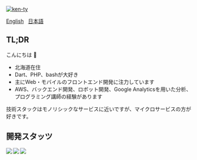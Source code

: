 <p align="left">
  <a href="https://github.com/ken-ty/ken-ty/">
    <img src="https://komarev.com/ghpvc/?username=ken-ty" alt="ken-ty" />
  </a>
</p>

<a href="./README.md">English</a>
&nbsp;
<a href="./README.ja.md">日本語</a>

## TL;DR

こんにちは 🍣

- 北海道在住
- Dart、PHP、bashが大好き
- 主にWeb・モバイルのフロントエンド開発に注力しています
- AWS、バックエンド開発、ロボット開発、Google Analyticsを用いた分析、プログラミング講師の経験があります

技術スタックはモノリシックなサービスに近いですが、マイクロサービスの方が好きです。

## 開発スタッツ

<a href="https://github.com/anuraghazra/github-readme-stats">
  <img align="left" src="https://github-readme-stats.vercel.app/api?username=ken-ty&count_private=true&show_icons=true&include_all_commits=true" />
</a>
<a href="https://github.com/anuraghazra/github-readme-stats">
  <img align="left" src="https://github-readme-stats.vercel.app/api/top-langs/?username=ken-ty&hide=html,css" />
</a>


<!-- yhype で view数カウントする為の埋め込み -->
<!-- https://yhype.me/github/profile-views -->
![](https://hit.yhype.me/github/profile?account_id=38717219)
